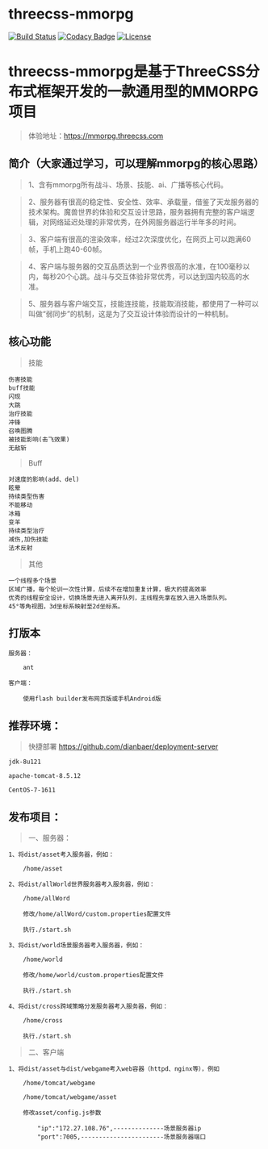 # threecss-mmorpg

[![Build Status](https://travis-ci.org/dianbaer/threecss-mmorpg.svg?branch=master)](https://travis-ci.org/dianbaer/threecss-mmorpg)
[![Codacy Badge](https://api.codacy.com/project/badge/Grade/30998ad031bb430c8a9dd6246e30c689)](https://www.codacy.com/app/232365732/threecss-mmorpg?utm_source=github.com&amp;utm_medium=referral&amp;utm_content=dianbaer/threecss-mmorpg&amp;utm_campaign=Badge_Grade)
[![License](https://img.shields.io/badge/License-MIT-blue.svg)](LICENSE)

# threecss-mmorpg是基于ThreeCSS分布式框架开发的一款通用型的MMORPG项目

>体验地址：https://mmorpg.threecss.com

## 简介（大家通过学习，可以理解mmorpg的核心思路）

>1、含有mmorpg所有战斗、场景、技能、ai、广播等核心代码。

>2、服务器有很高的稳定性、安全性、效率、承载量，借鉴了天龙服务器的技术架构。魔兽世界的体验和交互设计思路，服务器拥有完整的客户端逻辑，对网络延迟处理的非常优秀，在外网服务器运行半年多的时间。

>3、客户端有很高的渲染效率，经过2次深度优化，在网页上可以跑满60帧，手机上跑40-60帧。

>4、客户端与服务器的交互品质达到一个业界很高的水准，在100毫秒以内，每秒20个心跳。战斗与交互体验非常优秀，可以达到国内较高的水准。

>5、服务器与客户端交互，技能连技能，技能取消技能，都使用了一种可以叫做“弱同步”的机制，这是为了交互设计体验而设计的一种机制。

## 核心功能

>技能

	伤害技能
	buff技能
	闪现
	大跳
	治疗技能
	冲锋
	召唤图腾
	被技能影响(击飞效果)
	无敌斩
	
>Buff

	对速度的影响(add、del)
	眩晕
	持续类型伤害
	不能移动
	冰箱
	变羊
	持续类型治疗
	减伤,加伤技能
	法术反射

>其他

	一个线程多个场景
	区域广播，每个轮训一次性计算，后续不在增加重复计算，极大的提高效率
	优秀的线程安全设计，切换场景先进入离开队列，主线程先拿在放入进入场景队列。
	45°等角视图，3d坐标系映射至2d坐标系。
	

## 打版本

	服务器：

		ant
	
	客户端：
	
		使用flash builder发布网页版或手机Android版
		
## 推荐环境：

>快捷部署 https://github.com/dianbaer/deployment-server

	jdk-8u121

	apache-tomcat-8.5.12

	CentOS-7-1611

	
## 发布项目：
	
>一、服务器：

	1、将dist/asset考入服务器，例如：
	
		/home/asset

	2、将dist/allWorld世界服务器考入服务器，例如：
	
		/home/allWord
		
		修改/home/allWord/custom.properties配置文件
		
		执行./start.sh
		
	3、将dist/world场景服务器考入服务器，例如：
		
		/home/world
		
		修改/home/world/custom.properties配置文件
		
		执行./start.sh
		
	4、将dist/cross跨域策略分发服务器考入服务器，例如：
	
		/home/cross
		
		执行./start.sh
	
>二、客户端

	1、将dist/asset与dist/webgame考入web容器（httpd、nginx等），例如
	
		/home/tomcat/webgame
		
		/home/tomcat/webgame/asset
		
		修改asset/config.js参数
		
			"ip":"172.27.108.76",--------------场景服务器ip
			"port":7005,-----------------------场景服务器端口
	
